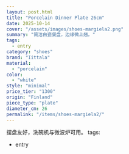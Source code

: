 ```yaml
---
layout: post.html
title: "Porcelain Dinner Plate 26cm"
date: 2025-10-14
cover: "/assets/images/shoes-margiela2.png"
summary: "简洁白瓷餐盘，边缘微上翘。"
tags:
  - entry
category: "shoes"
brand: "Iittala"
material:
  - "porcelain"
color:
  - "white"
style: "minimal"
price_tier: "1300"
origin: "Finland"
piece_type: "plate"
diameter_cm: 26
permalink: "/items/shoes-margiela2/"
---
```

摆盘友好，洗碗机与微波炉可用。
tags:
  - entry
